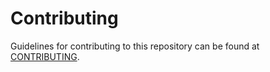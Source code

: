 # Contributing

Guidelines for contributing to this repository can be found at [CONTRIBUTING](CONTRIBUTING.MD).
